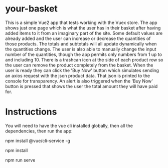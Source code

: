 # your-basket

This is a simple Vue2 app that tests working with the Vuex store. The app shows just one page which is what the user has in their basket after having added items to it from an imaginary part of the site. Some default values are already added and the user can increase or decrease the quantities of those products. The totals and subtotals will all update dynamically when the quantities change. The user is also able to manually change the input number of the quantities, though the app permits only numbers from 1 up to and including 10. There is a trashcan icon at the side of each product row so the user can remove the product completely from the basket. When the user is ready they can click the 'Buy Now' button which simulates sending an axios request with the json product data. That json is printed to the console for transparency. An alert is also triggered when the 'Buy Now' button is pressed that shows the user the total amount they will have paid for.

# Instructions

You will need to have the vue cli installed globally, then all the dependencies, then run the app:

npm install @vue/cli-service -g

npm install

npm run serve
